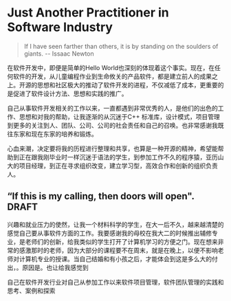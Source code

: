 # Just Another Practitioner in Software Industry 

> If I have seen farther than others, it is by standing on the soulders of giants.
-- Issaac Newton

在软件开发中，即便是简单的Hello World也深刻的体现着这个事实。现在，在任何软件的开发，从儿童编程作业到生命攸关的产品软件，都是建立前人的成果之上。开源的思想和社区极大的推动了软件开发的进程，不仅减低了成本，更重要的是促进了软件设计方法、思想和实践的推广。

自己从事软件开发相关的工作以来，一直都遇到非常优秀的人，是他们的出色的工作、思想和对我的帮助，让我逐渐的从沉迷于C++ 标准库，设计模式，项目管理到更多的关注到人、团队、公司、公司的社会责任和自己的召唤。也非常感谢我既往东家和现在东家的培养和锻炼。

心血来潮，决定要将我的历程进行整理和共享，也算是一种开源的精神，希望能帮助到正在跟我刚毕业时一样沉迷于语法的学生，到参加工作不久的程序猿，亚历山大的项目经理，到正在寻求组织改变，建立学习型，高效合作和创新的组织负责人。

## “If this is my calling, then doors will open". DRAFT

兴趣和就业压力的使然，让我一个材料科学的学生，在大一后不久，越来越清楚的感觉自己要从事软件方面的工作。我要感谢我的母校在我大二的时候推出辅修专业，是老师们的创新，给我类似的学生打开了计算机学习的方便之门。现在想来非常的感激那时的老师，因为大部分的课程要不在周末，就是在晚上，以便不影响老师对计算机专业的授课。当自己结婚和有小孩之后，才能体会到这是多么大的付出，。原因是。也让给我感觉到

自己在软件开发行业对自己从参加工作以来软件项目管理，软件团队管理的实践和思考、案例和探索
